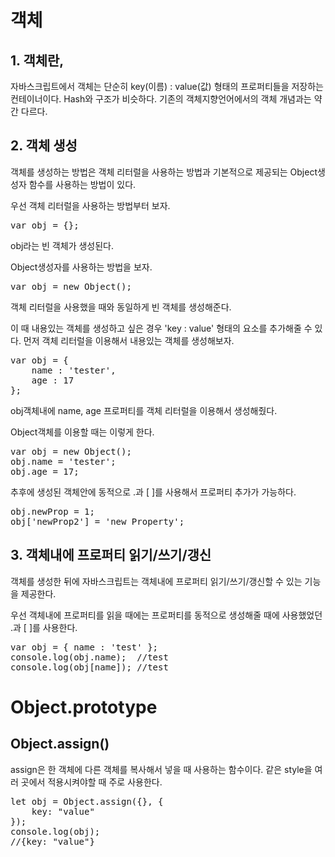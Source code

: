 객체
===
## 1. 객체란,
자바스크립트에서 객체는 단순히 key(이름) : value(값) 형태의 프로퍼티들을 저장하는 컨테이너이다. Hash와 구조가 비슷하다. 기존의 객체지향언어에서의 객체 개념과는 약간 다르다.

## 2. 객체 생성
객체를 생성하는 방법은 객체 리터럴을 사용하는 방법과 기본적으로 제공되는 Object생성자 함수를 사용하는 방법이 있다.  

우선 객체 리터럴을 사용하는 방법부터 보자.
<pre>
var obj = {};</pre>
obj라는 빈 객체가 생성된다.  

Object생성자를 사용하는 방법을 보자.
<pre>
var obj = new Object();</pre>
객체 리터럴을 사용했을 때와 동일하게 빈 객체를 생성해준다.

이 때 내용있는 객체를 생성하고 싶은 경우 'key : value' 형태의 요소를 추가해줄 수 있다. 먼저 객체 리터럴을 이용해서 내용있는 객체를 생성해보자.
<pre>
var obj = {
    name : 'tester',
    age : 17
};</pre>
obj객체내에 name, age 프로퍼티를 객체 리터럴을 이용해서 생성해줬다.  

Object객체를 이용할 때는 이렇게 한다.
<pre>
var obj = new Object();
obj.name = 'tester';
obj.age = 17;</pre>

추후에 생성된 객체안에 동적으로 .과 [ ]를 사용해서 프로퍼티 추가가 가능하다.
<pre>
obj.newProp = 1;
obj['newProp2'] = 'new Property';</pre>

## 3. 객체내에 프로퍼티 읽기/쓰기/갱신
객체를 생성한 뒤에 자바스크립트는 객체내에 프로퍼티 읽기/쓰기/갱신할 수 있는 기능을 제공한다.

우선 객체내에 프로퍼티를 읽을 때에는 프로퍼티를 동적으로 생성해줄 때에 사용했었던 .과 [ ]를 사용한다.
<pre>
var obj = { name : 'test' };
console.log(obj.name);  //test
console.log(obj[name]); //test</pre>

Object.prototype
===

## Object.assign()
assign은 한 객체에 다른 객체를 복사해서 넣을 때 사용하는 함수이다. 같은 style을 여러 곳에서 적용시켜야할 때 주로 사용한다.

<pre>
let obj = Object.assign({}, {
    key: "value"
});
console.log(obj);
//{key: "value"}</pre>